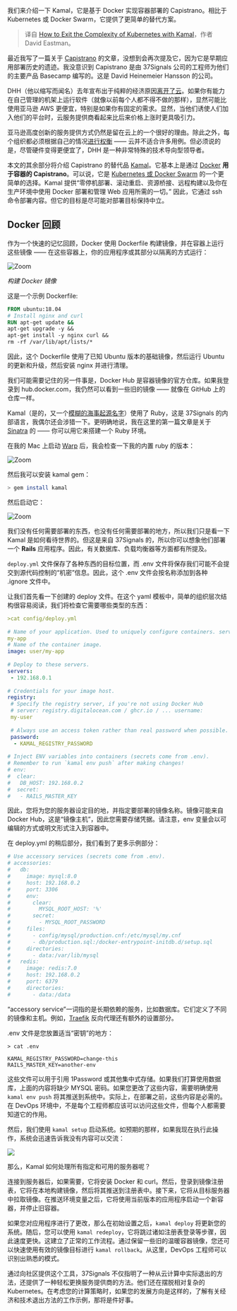 <!--
title: 利用Kamal摆脱Kubernetes的复杂性
cover: https://cdn.thenewstack.io/media/2024/02/bd254e29-ines-a-tgs0thmk4eg-unsplash-1024x683.jpg
-->

我们来介绍一下 Kamal，它是基于 Docker 实现容器部署的 Capistrano。相比于 Kubernetes 或 Docker Swarm，它提供了更简单的替代方案。

> 译自 [How to Exit the Complexity of Kubernetes with Kamal](https://thenewstack.io/how-to-exit-the-complexity-of-kubernetes-with-kamal/)，作者 David Eastman。

最近我写了一篇关于 [Capistrano](https://yylives.cc/2023/10/26/why-capistrano-got-usurped-by-docker-and-then-kubernetes/) 的文章，没想到会再次提及它，因为它是早期应用部署历史的遗迹。我没意识到 Capistrano 是由 37Signals 公司的工程师为他们的主要产品 Basecamp 编写的。这是 David Heinemeier Hansson 的公司。

DHH（他以缩写而闻名）去年宣布出于纯粹的经济原因[离开了云](https://thenewstack.io/merchants-of-complexity-why-37signals-abandoned-the-cloud/)。如果你有能力在自己管理的机架上运行软件（就像以前每个人都不得不做的那样），显然可能比使用亚马逊 AWS 更便宜，特别是如果你有固定的需求。显然，当他们诱使人们加入他们的平台时，云服务提供商看起来比后来价格上涨时更具吸引力。

亚马逊高度创新的服务提供方式仍然是留在云上的一个很好的理由。除此之外，每个组织都必须根据自己的情况[进行权衡](https://world.hey.com/dhh/we-stand-to-save-7m-over-five-years-from-our-cloud-exit-53996caa) —— 云并不适合许多用例。但必须说的是，尽管硬件变得更便宜了，DHH 是一种非常特殊的技术导向型领导者。

本文的其余部分将介绍 Capistrano 的替代品 [Kamal](https://kamal-deploy.org/)。它基本上是通过 [Docker](https://www.docker.com/?utm_content=inline-mention) **用于容器的 Capistrano**。可以说，它是 [Kubernetes 或 Docker Swarm](https://thenewstack.io/kubernetes-vs-docker-swarm-whats-the-difference/) 的一个更简单的选择。Kamal 提供“零停机部署、滚动重启、资源桥接、远程构建以及你在生产环境中使用 Docker 部署和管理 Web 应用所需的一切。” 因此，它通过 ssh 命令部署内容。但它的目标是尽可能对部署目标保持中立。

## Docker 回顾

作为一个快速的记忆回顾，Docker 使用 Dockerfile 构建镜像，并在容器上运行这些镜像 —— 在这些容器上，你的应用程序或其部分以隔离的方式运行：

![Zoom](https://cdn.thenewstack.io/media/2024/02/3ccbe32e-untitled-1024x320.png)

*构建 Docker 镜像*

这是一个示例 Dockerfile:


```Dockerfile
FROM ubuntu:18.04 
# Install nginx and curl 
RUN apt-get update && 
apt-get upgrade -y && 
apt-get install -y nginx curl && 
rm -rf /var/lib/apt/lists/*
```

因此，这个 Dockerfile 使用了已知 Ubuntu 版本的基础镜像，然后运行 Ubuntu 的更新和升级，然后安装 nginx 并进行清理。

我们可能需要记住的另一件事是，Docker Hub 是容器镜像的官方仓库。如果我登录到 hub.docker.com，我仍然可以看到一些旧的镜像 —— 就像在 GitHub 上的仓库一样。

Kamal（是的，又一个[模糊的海事起源名字](https://exploration.marinersmuseum.org/object/kamal/)）使用了 Ruby，这是 37Signals 的内部语言，我偶尔还会涉猎一下。更明确地说，我在这里的第一篇文章是关于 [Sinatra](https://thenewstack.io/ruby-devs-try-sinatra-before-moving-up-to-ruby-on-rails/) 的 —— 你可以用它来搭建一个 Ruby 环境。

在我的 Mac 上启动 [Warp](https://thenewstack.io/a-review-of-warp-another-rust-based-terminal/) 后，我会检查一下我的内置 ruby 的版本：

![Zoom](https://cdn.thenewstack.io/media/2024/02/158df979-untitled-1-1024x354.png)

然后我可以安装 kamal gem：

```bash
> gem install kamal
```

然后启动它：

![Zoom](https://cdn.thenewstack.io/media/2024/02/e42ac6d2-untitled-2.png)

我们没有任何需要部署的东西，也没有任何需要部署的地方，所以我们只是看一下 Kamal 是如何看待世界的。但这是来自 37Signals 的，所以你可以想象他们部署一个 **Rails** 应用程序。因此，有关数据库、负载均衡器等方面都有所提及。

`deploy.yml` 文件保存了各种东西的目标位置，而 .env 文件将保存我们可能不会提交到源代码控制的“机密”信息。因此，这个 .env 文件会按名称添加到各种 .ignore 文件中。

让我们首先看一下创建的 deploy 文件。在这个 yaml 模板中，简单的组织层次结构很容易阅读，我们将检查它需要哪些类型的东西：

```yaml
>cat config/deploy.yml 
 
# Name of your application. Used to uniquely configure containers. service: 
my-app 
# Name of the container image. 
image: user/my-app 
 
# Deploy to these servers. 
servers: 
 - 192.168.0.1 
 
# Credentials for your image host. 
registry: 
 # Specify the registry server, if you're not using Docker Hub 
 # server: registry.digitalocean.com / ghcr.io / ... username: 
 my-user 
 
 # Always use an access token rather than real password when possible. 
 password: 
  - KAMAL_REGISTRY_PASSWORD 
 
# Inject ENV variables into containers (secrets come from .env). 
# Remember to run `kamal env push` after making changes! 
# env: 
#  clear: 
#   DB_HOST: 192.168.0.2 
#  secret: 
#   - RAILS_MASTER_KEY
```

因此，您将为您的服务器设定目的地，并指定要部署的镜像名称。镜像可能来自 Docker Hub，这是“镜像主机”，因此您需要存储凭据。请注意，env 变量会以可编辑的方式或明文形式注入到容器中。

在 deploy.yml 的稍后部分，我们看到了更多示例部分：

```yaml
# Use accessory services (secrets come from .env).
# accessories:
#   db:
#     image: mysql:8.0
#     host: 192.168.0.2
#     port: 3306
#     env:
#       clear:
#         MYSQL_ROOT_HOST: '%'
#       secret:
#         - MYSQL_ROOT_PASSWORD
#     files:
#       - config/mysql/production.cnf:/etc/mysql/my.cnf
#       - db/production.sql:/docker-entrypoint-initdb.d/setup.sql
#     directories:
#       - data:/var/lib/mysql
#   redis:
#     image: redis:7.0
#     host: 192.168.0.2
#     port: 6379
#     directories:
#       - data:/data
```

“accessory service”一词指的是长期依赖的服务，比如数据库。它们定义了不同的镜像和主机。例如，[Traefik](https://thenewstack.io/traefik-a-dynamic-reverse-proxy-for-kubernetes-and-microservices/) 反向代理还有额外的设置部分。

.env 文件是您放置适当“密钥”的地方：

```shell
> cat .env

KAMAL_REGISTRY_PASSWORD=change-this
RAILS_MASTER_KEY=another-env
```

这些文件可以用于引用 1Password 或其他集中式存储。如果我们打算使用数据库，上面的内容将缺少 MYSQL 密码。如果您更改了这些内容，需要明确使用 `kamal env push` 将其推送到系统中。实际上，在部署之前，这些内容是必需的。在 DevOps 环境中，不是每个工程师都应该可以访问这些文件，但每个人都需要知道它的作用。

然后，我们使用 `kamal setup` 启动系统。如预期的那样，如果我现在执行此操作，系统会迅速告诉我没有内容可以交流：

![](https://cdn.thenewstack.io/media/2024/02/b1d89ca6-untitled-3-1024x128.png)

那么，Kamal 如何处理所有指定和可用的服务器呢？

连接到服务器后，如果需要，它将安装 Docker 和 curl。然后，登录到镜像注册表，它将在本地构建镜像，然后将其推送到注册表中。接下来，它将从目标服务器中拉取镜像。在推送环境变量之后，它将使用当前版本的应用程序启动一个新容器，并停止旧容器。

如果您对应用程序进行了更改，那么在初始设置之后，`kamal deploy` 将更新您的系统。随后，您可以使用 `kamal redeploy`，它将跳过诸如注册表登录等步骤，因此速度更快。这建立了正常的工作流程。通过保留一些旧的温暖容器镜像，您还可以快速使用有效的镜像目标进行 `kamal rollback`。从这里，DevOps 工程师可以识别出熟悉的模式。

通过向社区提供这个工具，37Signals 不仅指明了一种从云计算中实际退出的方法，还提供了一种轻松更换服务提供商的方法。他们还在摆脱相对复杂的 Kubernetes。在考虑您的计算策略时，如果您的发展方向是这样的，了解有关经济和技术退出方法的工作示例，那将是件好事。